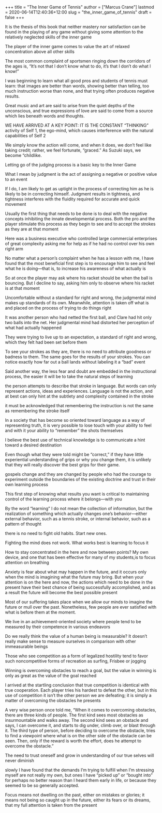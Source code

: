 +++
title = "The Inner Game of Tennis"
author = ["Marcus Crane"]
lastmod = 2020-06-14T12:40:36+12:00
slug = "the_inner_game_of_tennis"
draft = false
+++

It is the thesis of this book that neither mastery nor satisfaction can be found in the playing of any game without giving some attention to the relatively neglected skills of the inner game

The player of the inner game comes to value the art of relaxed concentration above all other skills

The most common complaint of sportsmen ringing down the corridors of the ages is, “It’s not that I don’t know what to do, it’s that I don’t do what I know!”

I was beginning to learn what all good pros and students of tennis must learn: that images are better than words, showing better than telling, too much instruction worse than none, and that trying often produces negative results.

Great music and art are said to arise from the quiet depths of the unconscious, and true expressions of love are said to come from a source which lies beneath words and thoughts.

WE HAVE ARRIVED AT A KEY POINT: IT IS THE CONSTANT “THINKING” activity of Self 1, the ego-mind, which causes interference with the natural capabilities of Self 2

We simply know the action will come, and when it does, we don’t feel like taking credit; rather, we feel fortunate, “graced.” As Suzuki says, we become “childlike.

Letting go of the judging process is a basic key to the Inner Game

What I mean by judgment is the act of assigning a negative or positive value to an event

If I do, I am likely to get as uptight in the process of correcting him as he is likely to be in correcting himself. Judgment results in tightness, and tightness interferes with the fluidity required for accurate and quick movement

Usually the first thing that needs to be done is to deal with the negative concepts inhibiting the innate developmental process. Both the pro and the player stimulate this process as they begin to see and to accept the strokes as they are at that moment

Here was a business executive who controlled large commercial enterprises of great complexity asking me for help as if he had no control over his own right arm

No matter what a person’s complaint when he has a lesson with me, I have found that the most beneficial first step is to encourage him to see and feel what he is doing—that is, to increase his awareness of what actually is

So at once the player may ask where his racket should be when the ball is bouncing. But I decline to say, asking him only to observe where his racket is at that moment

Uncomfortable without a standard for right and wrong, the judgmental mind makes up standards of its own. Meanwhile, attention is taken off what is and placed on the process of trying to do things right

It was another person who had netted the first ball, and Clare had hit only two balls into the net. Her judgmental mind had distorted her perception of what had actually happened

They were trying to live up to an expectation, a standard of right and wrong, which they felt had been set before them

To see your strokes as they are, there is no need to attribute goodness or badness to them. The same goes for the results of your strokes. You can notice exactly how far out a ball lands without labeling it a “bad” event

Said another way, the less fear and doubt are embedded in the instructional process, the easier it will be to take the natural steps of learning

the person attempts to describe that stroke in language. But words can only represent actions, ideas and experiences. Language is not the action, and at best can only hint at the subtlety and complexity contained in the stroke

it must be acknowledged that remembering the instruction is not the same as remembering the stroke itself

In a society that has become so oriented toward language as a way of representing truth, it is very possible to lose touch with your ability to feel and with it your ability to “remember” the shots themselves

I believe the best use of technical knowledge is to communicate a hint toward a desired destination

Even though what they were told might be “correct,” if they have little experiential understanding of grips or why you change them, it is unlikely that they will really discover the best grips for their game.

gospels change and they are changed by people who had the courage to experiment outside the boundaries of the existing doctrine and trust in their own learning process

This first step of knowing what results you want is critical to maintaining control of the learning process where it belongs—with you

By the word “learning” I do not mean the collection of information, but the realization of something which actually changes one’s behavior—either external behavior, such as a tennis stroke, or internal behavior, such as a pattern of thought

there is no need to fight old habits. Start new ones.

Fighting the mind does not work. What works best is learning to focus it

How to stay concentrated in the here and now between points? My own device, and one that has been effective for many of my students,is to focus attention on breathing

Anxiety is fear about what may happen in the future, and it occurs only when the mind is imagining what the future may bring. But when your attention is on the here and now, the actions which need to be done in the present have their best chance of being successfully accomplished, and as a result the future will become the best possible present

Most of our suffering takes place when we allow our minds to imagine the future or mull over the past. Nonetheless, few people are ever satisfied with what is before them at the moment.

We live in an achievement-oriented society where people tend to be measured by their competence in various endeavors

Do we really think the value of a human being is measurable? It doesn’t really make sense to measure ourselves in comparison with other immeasurable beings

Those who see competition as a form of legalized hostility tend to favor such noncompetitive forms of recreation as surfing, Frisbee or jogging

Winning is overcoming obstacles to reach a goal, but the value in winning is only as great as the value of the goal reached

I arrived at the startling conclusion that true competition is identical with true cooperation. Each player tries his hardest to defeat the other, but in this use of competition it isn’t the other person we are defeating; it is simply a matter of overcoming the obstacles he presents

A very wise person once told me, “When it comes to overcoming obstacles, there are three kinds of people. The first kind sees most obstacles as insurmountable and walks away. The second kind sees an obstacle and says, I can overcome it, and starts to dig under, climb over, or blast through it. The third type of person, before deciding to overcome the obstacle, tries to find a viewpoint where what is on the other side of the obstacle can be seen. Then, only if the reward is worth the effort, does he attempt to overcome the obstacle.”

The need to trust oneself and grow in understanding of our true selves will never diminish

slowly I have found that the demands I’m trying to fulfill when I’m stressing myself are not really my own, but ones I have “picked up” or “bought into” for perhaps no better reason than I heard them early in life, or because they seemed to be so generally accepted.

Focus means not dwelling on the past, either on mistakes or glories; it means not being so caught up in the future, either its fears or its dreams, that my full attention is taken from the present
